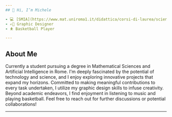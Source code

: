 ```yaml
---
## 👋 Hi, I’m Michele

- 💻 [SMIA](https://www.mat.uniroma1.it/didattica/corsi-di-laurea/scienze-matematiche-intelligenza-artificiale-triennale) student
- ✍🏻 Graphic Designer
- ⛹️ Basketball Player

---
```


## About Me

Currently a student pursuing a degree in Mathematical Sciences and Artificial Intelligence in Rome. 
I'm deeply fascinated by the potential of technology and science, and I enjoy exploring innovative projects that expand my horizons.
Committed to making meaningful contributions to every task undertaken, I utilize my graphic design skills to infuse creativity. 
Beyond academic endeavors, I find enjoyment in listening to music and playing basketball.
Feel free to reach out for further discussions or potential collaborations!

---

<!---
mich1803/mich1803 is a ✨ special ✨ repository because its `README.md` (this file) appears on your GitHub profile.
You can click the Preview link to take a look at your changes.
--->
